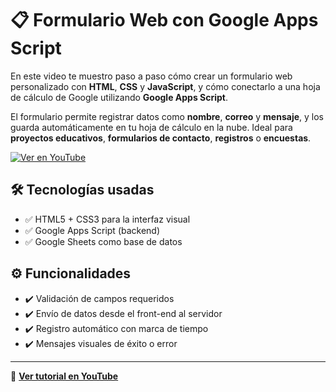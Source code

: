 # 📋 Formulario Web con Google Apps Script

En este video te muestro paso a paso cómo crear un formulario web personalizado con **HTML**, **CSS** y **JavaScript**, y cómo conectarlo a una hoja de cálculo de Google utilizando **Google Apps Script**.

El formulario permite registrar datos como **nombre**, **correo** y **mensaje**, y los guarda automáticamente en tu hoja de cálculo en la nube. Ideal para **proyectos educativos**, **formularios de contacto**, **registros** o **encuestas**.

[![Ver en YouTube](https://img.youtube.com/vi/urkRymI2LAA/0.jpg)](https://youtu.be/urkRymI2LAA?si=TuPKoQg42-kwHpmb)

## 🛠️ Tecnologías usadas

- ✅ HTML5 + CSS3 para la interfaz visual  
- ✅ Google Apps Script (backend)  
- ✅ Google Sheets como base de datos

## ⚙️ Funcionalidades

- ✔️ Validación de campos requeridos  
- ✔️ Envío de datos desde el front-end al servidor  
- ✔️ Registro automático con marca de tiempo  
- ✔️ Mensajes visuales de éxito o error

---

🔗 **[Ver tutorial en YouTube](https://youtu.be/urkRymI2LAA?si=TuPKoQg42-kwHpmb)**

